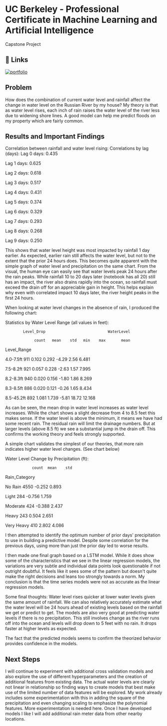 
# UC Berkeley - Professional Certificate in Machine Learning and Artificial Intelligence

Capstone Project


## 🔗 Links
[![portfolio](https://img.shields.io/badge/my_portfolio-000?style=for-the-badge&logo=ko-fi&logoColor=white)](https://github.com/BrendanThomasByrne/UCBerkeley.git)

## Problem
How does the combination of current water level and rainfall affect the change in water level on the Russian River by my house?  My theory is that as water level rises, each inch of rain raises the water level of the river less due to widening shore lines.  A good model can help me predict floods on my property which are fairly common.

## Results and Important Findings

Correlation between rainfall and water level rising:
Correlations by lag (days):
Lag 0 days: 0.435

Lag 1 days: 0.625

Lag 2 days: 0.618

Lag 3 days: 0.517

Lag 4 days: 0.431

Lag 5 days: 0.374

Lag 6 days: 0.329

Lag 7 days: 0.293

Lag 8 days: 0.268

Lag 9 days: 0.250

This shows that water level height was most impacted by rainfall 1 day earlier.  As expected, earlier rain still affects the water level, but not to the extent that the prior 24 hours does.  This becomes quite apparent with the simple graph of water level and precipitation on the same chart.  From the visual, the human eye can easily see that water levels peak 24 hours after the rain peaks.  While rainfall 10 to 20 days later (notebook has all 20) still has an impact, the river also drains rapidly into the ocean, so rainfall must exceed the drain off for an appreciable gain in height. This helps explain why even with correlated impact 10 days later, the river height peaks in the first 24 hours.

When looking at water level changes in the absence of rain, I produced the following chart:

Statistics by Water Level Range (all values in feet):

            Level_Drop                            WaterLevel

                 count   mean    std   min    max       mean

Level_Range                                                 

4.0-7.5ft          911  0.102  0.292 -4.29   2.56      6.481

7.5-8.2ft          921  0.057  0.228 -2.63   1.57      7.995

8.2-8.3ft          940  0.020  0.156 -1.80   1.86      8.269

8.3-8.5ft          886  0.020  0.121 -0.26   1.65      8.434

8.5-45.2ft         892  1.081  1.739 -5.81  18.72     12.168

As can be seen, the mean drop in water level increases as water level increases.  While the chart shows a slight decrease from 4 to 8.5 feet this makes sense.  If the water level is above the minimum, it means we have had some recent rain.  The residual rain will limit the drainage numbers.  But at larger levels (above 8.5 ft) we see a substantial jump in the drain off.  This confirms the working theory and feels strongly supported.

A simple chart validates the simplest of our theories, that more rain indicates higher water level changes.  (See chart below)

Water Level Change by Precipitation (ft):

                count  mean    std

Rain_Category

No Rain         4550 -0.252  0.893

Light            284 -0.756  1.759

Moderate         424 -0.388  2.437

Heavy            243  0.504  2.651

Very Heavy       410  2.802  4.086

I then attempted to identify the optimum number of prior days' precipitation to use in building a predictive model.  Despite some correlation for the previous days, using more than just the prior day led to worse results. 

I then made one final graph based on a LSTM model. While it does show some of the characteristics that we see in the linear regression models, the variations are very subtle and individual data points look questionable if not outright doubtful. It feels like it sees some of the pattern but doesn't quite make the right decisions and leans too strongly towards a norm. My conclusion is that the time series models were not as accurate as the linear regression models.  

Some final thoughts:
Water level rises quicker at lower water levels given the same amount of rainfall.  We can also relatively accurately estimate what the water level will be 24 hours ahead of existing levels based on the rainfall we get or predict to get.  The models are also very good at predicting water levels if there is no precipitation.  This still involves change as the river runs off into the ocean and levels will drop down to 5 feet with no rain.  It drops faster at higher levels as expected.

The fact that the predicted models seems to confirm the theorized behavior provides confidence in the models.

## Next Steps

I will continue to experiment with additional cross validation models and also explore the use of different hyperparameters and the creation of additional features from existing data.  The actual water levels are clearly not linear in relationship so finding ways to create models that best make use of the limited number of data features will be explored.  My work already includes some experimentation with this in adding the square of the precipitation and even changing scaling to emphasize the polynomial features.  More experimentation is needed here.  Once I have developed models I like I will add additional rain meter data from other nearby locations.
